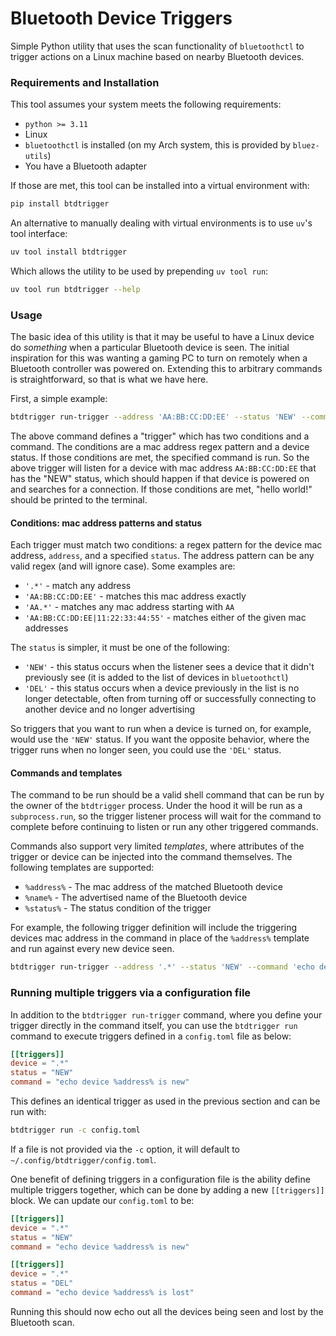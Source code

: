 # Bluetooth Device Triggers

Simple Python utility that uses the scan functionality of `bluetoothctl` to
trigger actions on a Linux machine based on nearby Bluetooth devices.

### Requirements and Installation

This tool assumes your system meets the following requirements:

* `python >= 3.11`
* Linux
* `bluetoothctl` is installed (on my Arch system, this is provided by `bluez-utils`)
* You have a Bluetooth adapter

If those are met, this tool can be installed into a virtual environment with:

```bash
pip install btdtrigger
```

An alternative to manually dealing with virtual environments is to 
use `uv`'s tool interface:

```bash
uv tool install btdtrigger
```

Which allows the utility to be used by prepending `uv tool run`:

```bash
uv tool run btdtrigger --help
```

### Usage

The basic idea of this utility is that it may be useful to have a Linux device
do _something_ when a particular Bluetooth device is seen. The initial
inspiration for this was wanting a gaming PC to turn on remotely when a
Bluetooth controller was powered on. Extending this to arbitrary commands is
straightforward, so that is what we have here.

First, a simple example:

```bash 
btdtrigger run-trigger --address 'AA:BB:CC:DD:EE' --status 'NEW' --command 'echo hello world!'
```

The above command defines a "trigger" which has two conditions and a command.
The conditions are a mac address regex pattern and a device status. If those
conditions are met, the specified command is run. So the above trigger will
listen for a device with mac address `AA:BB:CC:DD:EE` that has the "NEW"
status, which should happen if that device is powered on and searches for a
connection. If those conditions are met, "hello world!" should be printed to
the terminal.

#### Conditions: mac address patterns and status

Each trigger must match two conditions: a regex pattern for the device
mac address, `address`, and a specified `status`. The address pattern 
can be any valid regex (and will ignore case). Some examples are:

* `'.*'` - match any address
* `'AA:BB:CC:DD:EE'` - matches this mac address exactly
* `'AA.*'` - matches any mac address starting with `AA`
* `'AA:BB:CC:DD:EE|11:22:33:44:55'` - matches either of the given mac addresses

The `status` is simpler, it must be one of the following:

* `'NEW'` - this status occurs when the listener sees a device that it didn't
previously see (it is added to the list of devices in `bluetoothctl`)
* `'DEL'` - this status occurs when a device previously in the list is no longer
detectable, often from turning off or successfully connecting to another device
and no longer advertising

So triggers that you want to run when a device is turned on, for example, 
would use the `'NEW'` status. If you want the opposite behavior, where the trigger
runs when no longer seen, you could use the `'DEL'` status.

#### Commands and templates

The command to be run should be a valid shell command that can be run by the
owner of the `btdtrigger` process. Under the hood it will be run as a `subprocess.run`,
so the trigger listener process will wait for the command to complete before
continuing to listen or run any other triggered commands.

Commands also support very limited _templates_, where attributes of the
trigger or device can be injected into the command themselves. The following
templates are supported:

* `%address%` - The mac address of the matched Bluetooth device
* `%name%` - The advertised name of the Bluetooth device
* `%status%` - The status condition of the trigger

For example, the following trigger definition will include the triggering
devices mac address in the command in place of the `%address%` template
and run against every new device seen.

```bash 
btdtrigger run-trigger --address '.*' --status 'NEW' --command 'echo device %address% is new'
```

### Running multiple triggers via a configuration file

In addition to the `btdtrigger run-trigger` command, where you define your trigger 
directly in the command itself, you can use the `btdtrigger run` command
to execute triggers defined in a `config.toml` file as below:

```toml
[[triggers]]
device = ".*"
status = "NEW"
command = "echo device %address% is new"
```

This defines an identical trigger as used in the previous section and can be run with:

```bash
btdtrigger run -c config.toml
```

If a file is not provided via the `-c` option, it will default to `~/.config/btdtrigger/config.toml`.

One benefit of defining triggers in a configuration file is the ability define
multiple triggers together, which can be done by adding a new `[[triggers]]`
block. We can update our `config.toml` to be:

```toml
[[triggers]]
device = ".*"
status = "NEW"
command = "echo device %address% is new"

[[triggers]]
device = ".*"
status = "DEL"
command = "echo device %address% is lost"
```

Running this should now echo out all the devices being seen and lost by the
Bluetooth scan.
